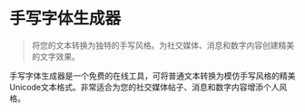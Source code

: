 # 手写字体生成器

> 将您的文本转换为独特的手写风格。为社交媒体、消息和数字内容创建精美的文字效果。

手写字体生成器是一个免费的在线工具，可将普通文本转换为模仿手写风格的精美Unicode文本格式。非常适合为您的社交媒体帖子、消息和数字内容增添个人风格。
